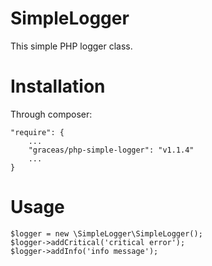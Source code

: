 SimpleLogger
====================

This simple PHP logger class.

Installation
============

Through composer:

    "require": {
        ...
        "graceas/php-simple-logger": "v1.1.4"
        ...
    }

Usage
=====

    $logger = new \SimpleLogger\SimpleLogger();
    $logger->addCritical('critical error');
    $logger->addInfo('info message');
